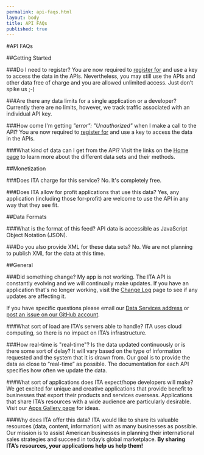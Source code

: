 ```yaml
---
permalink: api-faqs.html
layout: body
title: API FAQs
published: true
---
```


#API FAQs

##Getting Started

###Do I need to register?
You are now required to [register for](https://api.trade.gov/users/sign_up) and use a key to access the data in the APIs.  Nevertheless, you may still use the APIs and other data free of charge and you are allowed unlimited access.  Just don’t spike us ;-)

###Are there any data limits for a single application or a developer?
Currently there are no limits, however, we track traffic associated with an individual API key.

<!-- The default setting will be no more than **X** calls per second and **XXX** calls per day. This threshold can be raised for either a specific API key or globally if needed. We expect to make adjustments to the default settings over time. Our goal is to encourage the development of applications that help exporters. We do not want to introduce any limitations that work against that. -->

###How come I'm getting _"error": "Unauthorized"_ when I make a call to the API?
You are now required to [register for](https://api.trade.gov/users/sign_up) and use a key to access the data in the APIs.

###What kind of data can I get from the API?
Visit the links on the [Home page](http://developer.trade.gov) to learn more about the different data sets and their methods.

##Monetization

###Does ITA charge for this service?
No. It's completely free.

###Does ITA allow for profit applications that use this data?
Yes, any application (including those for-profit) are welcome to use the API in any way that they see fit.

<!-- as long as they conform to the [Developer License Agreement](/developer-license.html). -->

<!-- Developers need to **register** and get an API key. ITA uses **XXX** to handle registration, API key distribution, and general management of the data flow. -->

##Data Formats

###What is the format of this feed?
API data is accessible as JavaScript Object Notation (JSON).

###Do you also provide XML for these data sets?
No.  We are not planning to publish XML for the data at this time.

<!-- ###I am ready to deploy my application. How can I get my data limits increased?
When you are ready to release your app, please **XXX...** -->

##General

###Did something change?  My app is not working.
The ITA API is constantly evolving and we will continually make updates. If you have an application that's no longer working, visit the [Change Log](change-log.html) page to see if any updates are affecting it.

If you have specific questions please email our [Data Services address](mailto:DataServices@trade.gov) or [post an issue on our GitHub account](https://github.com/InternationalTradeAdministration/developerportal/issues).

###What sort of load are ITA's servers able to handle?
ITA uses cloud computing, so there is no impact on ITA’s infrastructure.

###How real-time is "real-time"? Is the data updated continuously or is there some sort of delay?
It will vary based on the type of information requested and the system that it is drawn from. Our goal is to provide the data as close to “real-time” as possible. The documentation for each API specifies how often we update the data.

###What sort of applications does ITA expect/hope developers will make?
We get excited for unique and creative applications that provide benefit to businesses that export their products and services overseas.  Applications that share ITA’s resources with a wide audience are particularly desirable.  Visit our [Apps Gallery page](app-gallery.html) for ideas.

###Why does ITA offer this data?
ITA would like to share its valuable resources (data, content, information) with as many businesses as possible.  Our mission is to assist American businesses in planning their international sales strategies and succeed in today’s global marketplace.  **By sharing ITA’s resources, your applications help us help them!**
